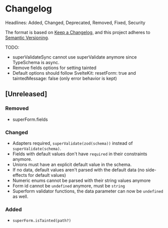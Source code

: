 # Changelog

Headlines: Added, Changed, Deprecated, Removed, Fixed, Security

The format is based on [Keep a Changelog](https://keepachangelog.com/en/1.0.0/),
and this project adheres to [Semantic Versioning](https://semver.org/spec/v2.0.0.html).

TODO:

- superValidateSync cannot use superValidate anymore since TypeSchema is async.
- Remove fields options for setting tainted
- Default options should follow SvelteKit: resetForm: true and taintedMessage: false (only error behavior is kept)

## [Unreleased]

### Removed

- superForm.fields

### Changed

- Adapters required, `superValidate(zod(schema))` instead of `superValidate(schema)`.
- Fields with default values don't have `required` in their constraints anymore.
- Unions must have an explicit default value in the schema.
- If no data, default values aren't parsed with the default data (no side-effects for default values)
- Numeric enums cannot be parsed with their string values anymore
- Form id cannot be `undefined` anymore, must be `string`
- Superform validator functions, the data parameter can now be `undefined` as well.

### Added

- `superForm.isTainted(path?)`
